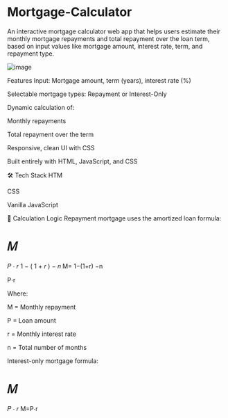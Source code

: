 # Mortgage-Calculator
An interactive mortgage calculator web app that helps users estimate their monthly mortgage repayments and total repayment over the loan term, based on input values like mortgage amount, interest rate, term, and repayment type.

<!-- You can replace this with your hosted image path -->
![image](https://github.com/user-attachments/assets/bf34c9b3-72ee-470d-9ae4-3e576423392d)

Features
 Input: Mortgage amount, term (years), interest rate (%)

 Selectable mortgage types: Repayment or Interest-Only

 Dynamic calculation of:

Monthly repayments

Total repayment over the term

 Responsive, clean UI with CSS

Built entirely with HTML, JavaScript, and CSS

🛠 Tech Stack
HTM

CSS 

Vanilla JavaScript

🧮 Calculation Logic
Repayment mortgage uses the amortized loan formula:

𝑀
=
𝑃
⋅
𝑟
1
−
(
1
+
𝑟
)
−
𝑛
M= 
1−(1+r) 
−n
 
P⋅r
​
 
Where:

M = Monthly repayment

P = Loan amount

r = Monthly interest rate

n = Total number of months

Interest-only mortgage formula:

𝑀
=
𝑃
⋅
𝑟
M=P⋅r
